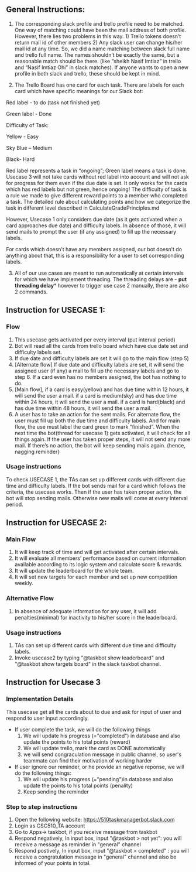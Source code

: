 ## General Instructions:

1.	The corresponding slack profile and trello profile need to be matched. One way of matching could have been the mail address of both profile. However, there lies two problems in this way. 1) Trello tokens doesn’t return mail id of other members 2) Any slack user can change his/her mail id at any time.
So, we did a name matching between slack full name and trello full name. The names shouldn’t be exactly the same, but a reasonable match should be there. (like “sheikh Nasif Imtiaz” in trello and “Nasif Imtiaz Ohi” in slack matches).
If anyone wants to open a new profile in both slack and trello, these should be kept in mind.

2.	The Trello Board has one card for each task.  There are labels for each card which have specific meanings for our Slack bot:

Red label - to do (task not finished yet)

Green label - Done

Difficulty of Task:

Yellow - Easy

Sky Blue – Medium

Black- Hard

Red label represents a task in “ongoing”; Green label means a task is done. Usecase 3 will not take cards without red label into account and will not ask for progress for them even if the due date is set. It only works for the cards which has red labels but not green, hence ongoing! The difficulty of task is a rule we made to give different reward points to a member who completed a task. The detailed rule about calculating points and how we categorize the task in different level described in CalculateGradePrinciples.md

However, Usecase 1 only considers due date (as it gets activated when a card approaches due date) and difficulty labels. In absence of those, it will send mails to prompt the user (if any assigned) to fill up the necessary labels.

For cards which doesn’t have any members assigned, our bot doesn’t do anything about that, this is a responsibility for a user to set corresponding labels.

3.	All of our use cases are meant to run automatically at certain intervals for which we have implement threading. The threading delays are -
****put threading delay*****
however to trigger use case 2 manually, there are also 2 commands.

## Instruction for USECASE 1:

### Flow
1.	This usecase gets activated per every interval (put interval period)
2.	Bot will read all the cards from trello board which have due date set and difficulty labels set.
3.	If due date and difficulty labels are set it will go to the main flow (step 5)
4.	[Alternate flow] If due date and difficulty labels are set, it will send the assigned user (if any) a mail to fill up the necessary labels and go to step 6. If a card even has no members assigned, the bot has nothing to do.
5.	[Main flow], if a card is easy(yellow) and has due time within 12 hours, it will send the user a mail.
if a card is medium(sky) and has due time within 24 hours, it will send the user a mail.
if a card is hard(black) and has due time within 48 hours, it will send the user a mail.
6.	A user has to take an action for the sent mails. For alternate flow, the user must fill up both the due time and difficulty labels. And for main flow, the use must label the card green to mark “finished”.
When the next time the bot(thread for usecase 1) gets activated, it will check for all things again. If the user has taken proper steps, it will not send any more mail. If there’s no action, the bot will keep sending mails again. {hence, nagging reminder}

### Usage instructions
To check USECASE 1, the TAs can set up different cards with different due time and difficulty labels. If the bot sends mail for a card which follows the criteria, the usecase works. Then if the user has taken proper action, the bot will stop sending mails. Otherwise new mails will come at every interval period.

## Instruction for USECASE 2:
### Main Flow
1. It will keep track of time and will get activated after certain intervals.
2. It will evaluate all members’ performance based on current information available according to its logic system and calculate score & rewards.
3. It will update the leaderboard for the whole team.
4. It will set new targets for each member and set up new competition weekly.
### Alternative Flow
1. In absence of adequate information for any user, it will add penalties(minimal) for inactivity to his/her score in the leaderboard.

### Usage instructions
1. TAs can set up different cards with different due time and difficulty labels.
2. Invoke usecase2 by typing "@taskbot show leaderboard" and "@taskbot show targets board" in the slack taskbot channel.

## Instruction for Usecase 3
### Implementation Details
This usecase get all the cards about to due and ask for input of user and respond to user input accordingly.
* If user complete the task, we will do the following things
     1. We will update his progress (="completed") in database and also update the points to his total points (reward)
     2. We will update trello, mark the card as DONE automatically
     3. we will send congraculation message in public channel, so user's teammate can find their motivation of working harder
* If user ignore our reminder, or he provide an negative reponse,
     we will do the following things:
     1. We will update his progress (="pending")in database and also update the points to his total points (penality)
     2. Keep sending the reminder
### Step to step instructions
1. Open the following website: https://510taskmanagerbot.slack.com
2. Login as CSC510_TA account
3. Go to Apps-> taskbot, if you receive message from taskbot
4. Respond negatively, In input box, input "@taskbot > not yet": you will receive a message as reminder in "general" channel
5. Respond postively, In input box, input "@taskbot > completed" : you will receive a congratulation message in "general" channel and also be informed of your points in total.

